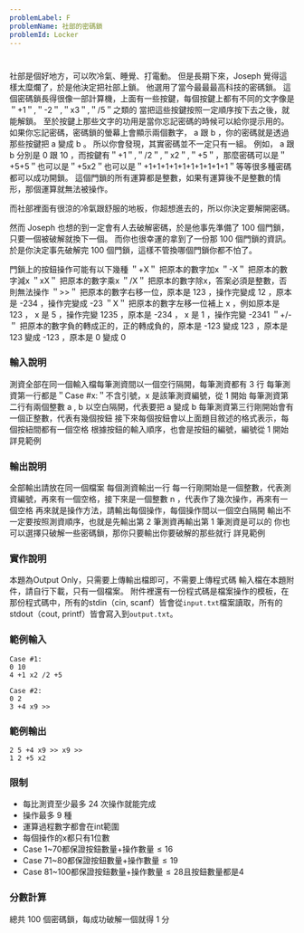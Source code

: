 ```yaml
---
problemLabel: F
problemName: 社部的密碼鎖
problemId: Locker
---
```


#

社部是個好地方，可以吹冷氣、睡覺、打電動。
但是長期下來，Joseph 覺得這樣太糜爛了，於是他決定把社部上鎖。
他選用了當今最最最高科技的密碼鎖。
這個密碼鎖長得很像一部計算機，上面有一些按鍵，每個按鍵上都有不同的文字像是＂+1＂,＂-2＂,＂x3＂,＂/5＂之類的
當把這些按鍵按照一定順序按下去之後，就能解鎖。
至於按鍵上那些文字的功用是當你忘記密碼的時候可以給你提示用的。
如果你忘記密碼，密碼鎖的螢幕上會顯示兩個數字， a 跟 b ，你的密碼就是透過那些按鍵把 a 變成 b 。
所以你會發現，其實密碼並不一定只有一組。
例如， a 跟 b 分別是 0 跟 10 ，而按鍵有＂+1＂,＂/2＂,＂x2＂,＂+5＂，那麼密碼可以是＂+5+5＂也可以是＂+5x2＂也可以是＂+1+1+1+1+1+1+1+1+1+1＂等等很多種密碼都可以成功開鎖。
這個門鎖的所有運算都是整數，如果有運算後不是整數的情形，那個運算就無法被操作。

而社部裡面有很涼的冷氣跟舒服的地板，你超想進去的，所以你決定要解開密碼。

然而 Joseph 也想的到一定會有人去破解密碼，於是他事先準備了 100 個門鎖，只要一個被破解就換下一個。
而你也很幸運的拿到了一份那 100 個門鎖的資訊。
於是你決定事先破解完 100 個門鎖，這樣不管換哪個門鎖你都不怕了。

門鎖上的按鈕操作可能有以下幾種
＂+X＂ 把原本的數字加x
＂-X＂ 把原本的數字減x
＂xX＂ 把原本的數字乘x
＂/X＂ 把原本的數字除x，答案必須是整數，否則無法操作
＂>>＂ 把原本的數字右移一位，原本是 123 ，操作完變成 12 ，原本是 -234 ，操作完變成 -23
＂X＂ 把原本的數字左移一位補上 x ，例如原本是 123 ， x 是 5 ，操作完變 1235 ，原本是 -234 ， x 是 1 ，操作完變 -2341
＂+/-＂ 把原本的數字負的轉成正的，正的轉成負的，原本是 -123 變成 123 ，原本是 123 變成 -123 ，原本是 0 變成 0

### 輸入說明
測資全部在同一個輸入檔每筆測資間以一個空行隔開，每筆測資都有 3 行
每筆測資第一行都是＂Case #x:＂不含引號，x 是該筆測資編號，從 1 開始
每筆測資第二行有兩個整數 a , b 以空白隔開，代表要把 a 變成 b
每筆測資第三行剛開始會有一個正整數，代表有幾個按鈕
接下來每個按鈕會以上面題目敘述的格式表示，每個按紐間都有一個空格
根據按鈕的輸入順序，也會是按鈕的編號，編號從 1 開始
詳見範例

### 輸出說明
全部輸出請放在同一個檔案
每個測資輸出一行
每一行剛開始是一個整數，代表測資編號，再來有一個空格，接下來是一個整數 n ，代表作了幾次操作，再來有一個空格
再來就是操作方法，請輸出每個操作，每個操作間以一個空白隔開
輸出不一定要按照測資順序，也就是先輸出第 2 筆測資再輸出第 1 筆測資是可以的
你也可以選擇只破解一些密碼鎖，那你只要輸出你要破解的那些就行
詳見範例

### 實作說明
本題為Output Only，只需要上傳輸出檔即可，不需要上傳程式碼
輸入檔在本題附件，請自行下載，只有一個檔案。
附件裡還有一份程式碼是檔案操作的模板，在那份程式碼中，所有的stdin（cin, scanf）皆會從`input.txt`檔案讀取，所有的stdout（cout, printf）皆會寫入到`output.txt`。

### 範例輸入
```
Case #1:
0 10
4 +1 x2 /2 +5

Case #2:
0 2
3 +4 x9 >>
```
### 範例輸出
```
2 5 +4 x9 >> x9 >>
1 2 +5 x2
```
### 限制
* 每比測資至少最多 24 次操作就能完成
* 操作最多 9 種
* 運算過程數字都會在int範圍
* 每個操作的x都只有1位數
* Case 1~70都保證按鈕數量+操作數量$\leq 16$
* Case 71~80都保證按鈕數量+操作數量$\leq 19$
* Case 81~100都保證按鈕數量+操作數量$\leq 28$且按鈕數量都是4

### 分數計算
總共 100 個密碼鎖，每成功破解一個就得 1 分